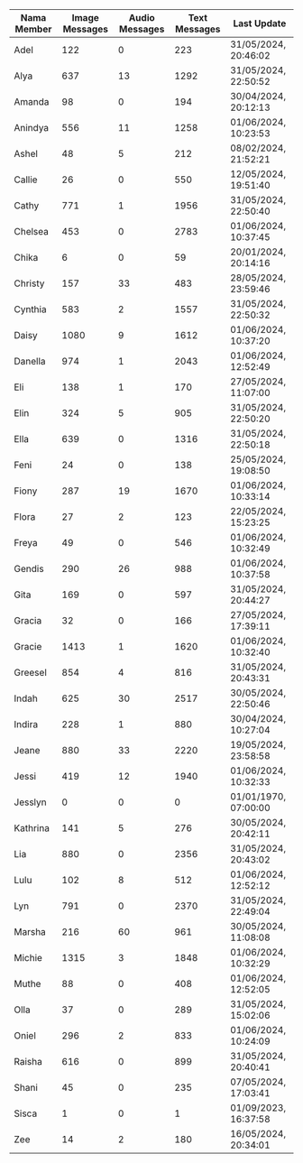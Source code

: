 | Nama Member | Image Messages | Audio Messages | Text Messages | Last Update |
| ------ | -------------- | -------------- | ------------- | ------------ |
| Adel | 122 | 0 | 223 | 31/05/2024, 20:46:02 |
| Alya | 637 | 13 | 1292 | 31/05/2024, 22:50:52 |
| Amanda | 98 | 0 | 194 | 30/04/2024, 20:12:13 |
| Anindya | 556 | 11 | 1258 | 01/06/2024, 10:23:53 |
| Ashel | 48 | 5 | 212 | 08/02/2024, 21:52:21 |
| Callie | 26 | 0 | 550 | 12/05/2024, 19:51:40 |
| Cathy | 771 | 1 | 1956 | 31/05/2024, 22:50:40 |
| Chelsea | 453 | 0 | 2783 | 01/06/2024, 10:37:45 |
| Chika | 6 | 0 | 59 | 20/01/2024, 20:14:16 |
| Christy | 157 | 33 | 483 | 28/05/2024, 23:59:46 |
| Cynthia | 583 | 2 | 1557 | 31/05/2024, 22:50:32 |
| Daisy | 1080 | 9 | 1612 | 01/06/2024, 10:37:20 |
| Danella | 974 | 1 | 2043 | 01/06/2024, 12:52:49 |
| Eli | 138 | 1 | 170 | 27/05/2024, 11:07:00 |
| Elin | 324 | 5 | 905 | 31/05/2024, 22:50:20 |
| Ella | 639 | 0 | 1316 | 31/05/2024, 22:50:18 |
| Feni | 24 | 0 | 138 | 25/05/2024, 19:08:50 |
| Fiony | 287 | 19 | 1670 | 01/06/2024, 10:33:14 |
| Flora | 27 | 2 | 123 | 22/05/2024, 15:23:25 |
| Freya | 49 | 0 | 546 | 01/06/2024, 10:32:49 |
| Gendis | 290 | 26 | 988 | 01/06/2024, 10:37:58 |
| Gita | 169 | 0 | 597 | 31/05/2024, 20:44:27 |
| Gracia | 32 | 0 | 166 | 27/05/2024, 17:39:11 |
| Gracie | 1413 | 1 | 1620 | 01/06/2024, 10:32:40 |
| Greesel | 854 | 4 | 816 | 31/05/2024, 20:43:31 |
| Indah | 625 | 30 | 2517 | 30/05/2024, 22:50:46 |
| Indira | 228 | 1 | 880 | 30/04/2024, 10:27:04 |
| Jeane | 880 | 33 | 2220 | 19/05/2024, 23:58:58 |
| Jessi | 419 | 12 | 1940 | 01/06/2024, 10:32:33 |
| Jesslyn | 0 | 0 | 0 | 01/01/1970, 07:00:00 |
| Kathrina | 141 | 5 | 276 | 30/05/2024, 20:42:11 |
| Lia | 880 | 0 | 2356 | 31/05/2024, 20:43:02 |
| Lulu | 102 | 8 | 512 | 01/06/2024, 12:52:12 |
| Lyn | 791 | 0 | 2370 | 31/05/2024, 22:49:04 |
| Marsha | 216 | 60 | 961 | 30/05/2024, 11:08:08 |
| Michie | 1315 | 3 | 1848 | 01/06/2024, 10:32:29 |
| Muthe | 88 | 0 | 408 | 01/06/2024, 12:52:05 |
| Olla | 37 | 0 | 289 | 31/05/2024, 15:02:06 |
| Oniel | 296 | 2 | 833 | 01/06/2024, 10:24:09 |
| Raisha | 616 | 0 | 899 | 31/05/2024, 20:40:41 |
| Shani | 45 | 0 | 235 | 07/05/2024, 17:03:41 |
| Sisca | 1 | 0 | 1 | 01/09/2023, 16:37:58 |
| Zee | 14 | 2 | 180 | 16/05/2024, 20:34:01 |

